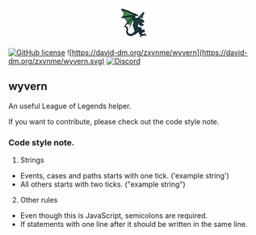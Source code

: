 <p align="center">
  <img src="./resources/wyvern-logo.png"/>
</p>

[![GitHub license](https://img.shields.io/github/license/zxvnme/wyvern.svg)](https://github.com/zxvnme/wyvern/blob/master/LICENSE.md) ![https://david-dm.org/zxvnme/wyvern](https://david-dm.org/zxvnme/wyvern.svg)  [![Discord](https://discordapp.com/api/guilds/401502964117798933/widget.png?style=shield)](https://discord.gg/yUV5wWY)

## wyvern
An useful League of Legends  helper.  
  
If you want to contribute, please check out the code style  note.

### Code style note.
1. Strings
 - Events, cases and paths starts with one tick. ('example string')
 - All others starts with two ticks. ("example string")
2. Other rules
- Even though this is JavaScript, semicolons are required.
- If statements with one line after it should be written in the same line.